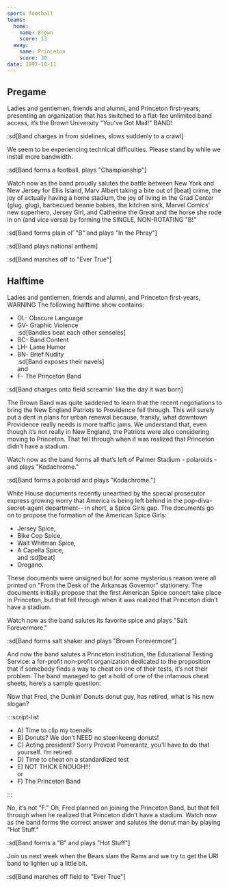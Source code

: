 ```yaml
---
sport: football
teams:
  home:
    name: Brown
    score: 13
  away:
    name: Princeton
    score: 30
date: 1997-10-11
---
```


## Pregame

Ladies and gentlemen, friends and alumni, and Princeton first-years, presenting an organization that has switched to a flat-fee unlimited band access, it’s the Brown University "You’ve Got Mail!" BAND!

:sd[Band charges in from sidelines, slows suddenly to a crawl]

We seem to be experiencing technical difficulties. Please stand by while we install more bandwidth.

:sd[Band forms a football, plays "Championship"]

Watch now as the band proudly salutes the battle between New York and New Jersey for Ellis Island, Marv Albert taking a bite out of [beat] crime, the joy of actually having a home stadium, the joy of living in the Grad Center (glug, glug), barbecued beanie babies, the kitchen sink, Marvel Comics’ new superhero, Jersey Girl, and Catherine the Great and the horse she rode in on (and vice versa) by forming the SINGLE, NON-ROTATING "B!"

:sd[Band forms plain ol’ "B" and plays "In the Phray"]

:sd[Band plays national anthem]

:sd[Band marches off to "Ever True"]

## Halftime

Ladies and gentlemen, friends and alumni, and Princeton first-years, WARNING The following halftime show contains:

- OL- Obscure Language
- GV- Graphic Violence\
  :sd[Bandies beat each other senseles]
- BC- Band Content
- LH- Lame Humor
- BN- Brief Nudity\
   :sd[Band exposes their navels]\
   and
- F- The Princeton Band

:sd[Band charges onto field screamin’ like the day it was born]

The Brown Band was quite saddened to learn that the recent negotiations to bring the New England Patriots to Providence fell through. This will surely put a dent in plans for urban renewal because, frankly, what downtown Providence really needs is more traffic jams. We understand that, even though it’s not really in New England, the Patriots were also considering moving to Princeton. That fell through when it was realized that Princeton didn’t have a stadium.

Watch now as the band forms all that’s left of Palmer Stadium - polaroids - and plays "Kodachrome."

:sd[Band forms a polaroid and plays "Kodachrome."]

White House documents recently unearthed by the special prosecutor express growing worry that America is being left behind in the pop-diva-secret-agent department-- in short, a Spice Girls gap. The documents go on to propose the formation of the American Spice Girls:

- Jersey Spice,
- Bike Cop Spice,
- Walt Whitman Spice,
- A Capella Spice,\
   and :sd[beat]
- Oregano.

These documents were unsigned but for some mysterious reason were all printed on "From the Desk of the Arkansas Governor" stationery. The documents initially propose that the first American Spice concert take place in Princeton, but that fell through when it was realized that Princeton didn’t have a stadium.

Watch now as the band salutes its favorite spice and plays "Salt Forevermore."

:sd[Band forms salt shaker and plays "Brown Forevermore"]

And now the band salutes a Princeton institution, the Educational Testing Service: a for-profit non-profit organization dedicated to the proposition that if somebody finds a way to cheat on one of their tests, it’s not their problem. The band managed to get a hold of one of the infamous cheat sheets, here’s a sample question:

Now that Fred, the Dunkin’ Donuts donut guy, has retired, what is his new slogan?

:::script-list

- A) Time to clip my toenails
- B) Donuts? We don’t NEED no steenkeeng donuts!
- C) Acting president? Sorry Provost Pomerantz, you’ll have to do that yourself. I’m retired.
- D) Time to cheat on a standardized test
- E) NOT THICK ENOUGH!!!\
   or
- F) The Princeton Band

:::

No, it’s not "F." Oh, Fred planned on joining the Princeton Band, but that fell through when he realized that Princeton didn’t have a stadium. Watch now as the band forms the correct answer and salutes the donut man by playing "Hot Stuff."

:sd[Band forms a "B" and plays "Hot Stuff"]

Join us next week when the Bears slam the Rams and we try to get the URI band to lighten up a little bit.

:sd[Band marches off field to "Ever True"]
